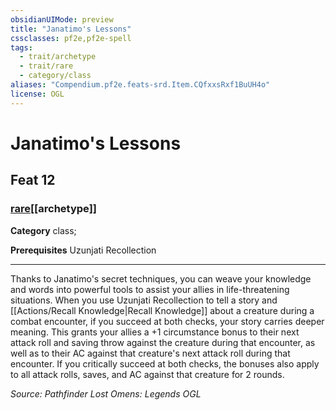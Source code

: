 ```yaml
---
obsidianUIMode: preview
title: "Janatimo's Lessons"
cssclasses: pf2e,pf2e-spell
tags:
  - trait/archetype
  - trait/rare
  - category/class
aliases: "Compendium.pf2e.feats-srd.Item.CQfxxsRxf1BuUH4o"
license: OGL
---
```

# Janatimo's Lessons
## Feat 12
### [rare](rare.md "Rare Rarity Trait")[[archetype]]

**Category** class; 



**Prerequisites** Uzunjati Recollection
* * *
Thanks to Janatimo's secret techniques, you can weave your knowledge and words into powerful tools to assist your allies in life-threatening situations. When you use Uzunjati Recollection to tell a story and [[Actions/Recall Knowledge|Recall Knowledge]] about a creature during a combat encounter, if you succeed at both checks, your story carries deeper meaning. This grants your allies a +1 circumstance bonus to their next attack roll and saving throw against the creature during that encounter, as well as to their AC against that creature's next attack roll during that encounter. If you critically succeed at both checks, the bonuses also apply to all attack rolls, saves, and AC against that creature for 2 rounds.

*Source: Pathfinder Lost Omens: Legends*
*OGL*